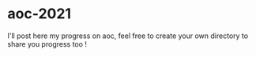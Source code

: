 # aoc-2021
I'll post here my progress on aoc, feel free to create your own directory to share you progress too !
